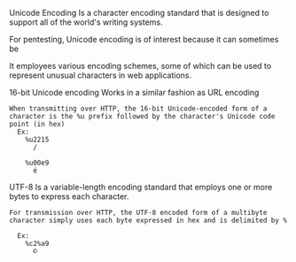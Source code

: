 Unicode Encoding
  Is a character encoding standard that is designed to support all of the world's writing systems.

  For pentesting, Unicode encoding is of interest because it can sometimes be 

  It employees various encoding schemes, some of which can be used to represent unusual characters in web applications.

  16-bit Unicode encoding
    Works in a similar fashion as URL encoding
    
    When transmitting over HTTP, the 16-bit Unicode-encoded form of a character is the %u prefix followed by the character's Unicode code point (in hex)
      Ex:
        %u2215
          /

        %u00e9
          é


  UTF-8
    Is a variable-length encoding standard that employs one or more bytes to express each character.

    For transmission over HTTP, the UTF-8 encoded form of a multibyte character simply uses each byte expressed in hex and is delimited by %

      Ex:
        %c2%a9
          ©
